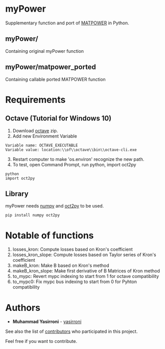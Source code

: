 # myPower
Supplementary function and port of [MATPOWER](https://github.com/MATPOWER/matpower) in Python.

## myPower/
Containing original myPower function

## myPower/matpower_ported
Containing callable ported MATPOWER function 

# Requirements
## Octave (Tutorial for Windows 10)
1. Download [octave](https://www.gnu.org/software/octave/download.html) zip.
2. Add new Environment Variable

```
Variable name: OCTAVE_EXECUTABLE
Variable value: location:\\of\\octave\\bin\\octave-cli.exe
```

3. Restart computer to make 'os.environ' recognize the new path.
4. To test, open Command Prompt, run python, import oct2py

```
python
import oct2py
```

## Library
myPower needs [numpy](https://github.com/numpy/numpy) and [oct2py](https://github.com/blink1073/oct2py) to be used.
```
pip install numpy oct2py
```
# Notable of functions
1. losses_kron: Compute losses based on Kron's coefficient
2. losses_kron_slope: Compute losses based on Taylor series of Kron's coefficient
3. makeB_kron: Make B based on Kron's method
4. makeB_kron_slope: Make first derivative of B Matrices of Kron method
5. to_mypc: Revert mypc indexing to start from 1 for octave compatibility
6. to_mypc0: Fix mypc bus indexing to start from 0 for Pyhton compatibility

# Authors
* **Muhammad Yasirroni** - [yasirroni](https://github.com/yasirroni)

See also the list of [contributors](https://github.com/yasirroni/myPower/graphs/contributors) who participated in this project.

Feel free if you want to contribute.